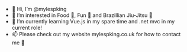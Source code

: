 - 👋 Hi, I’m @mylespking
- 👀 I’m interested in Food 🍲, Fun 🤩 and Brazillian Jiu-Jitsu 🥋 
- 🌱 I’m currently learning Vue.js in my spare time and .net mvc in my current role!
- 📫 Please check out my website mylespking.co.uk for how to contact me 📧 

